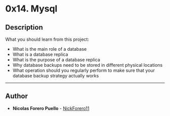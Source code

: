 # 0x14. Mysql

## Description

What you should learn from this project:

* What is the main role of a database
* What is a database replica
* What is the purpose of a database replica
* Why database backups need to be stored in different physical locations
* What operation should you regularly perform to make sure that your database backup strategy actually works

---

## Author

* **Nicolas Forero Puello** - [NickForero11](https://github.com/NickForero11)
